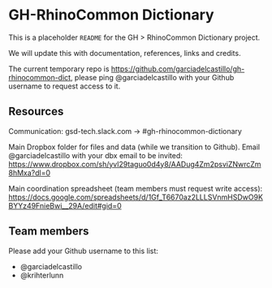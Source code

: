 # GH-RhinoCommon Dictionary

This is a placeholder `README` for the GH > RhinoCommon Dictionary project.

We will update this with documentation, references, links and credits.

The current temporary repo is https://github.com/garciadelcastillo/gh-rhinocommon-dict, please ping @garciadelcastillo with your Github username to request access to it.


## Resources

Communication: gsd-tech.slack.com -> #gh-rhinocommon-dictionary

Main Dropbox folder for files and data (while we transition to Github). Email @garciadelcastillo with your dbx email to be invited:
https://www.dropbox.com/sh/yvl29taguo0d4y8/AADug4Zm2psviZNwrcZm8hMxa?dl=0

Main coordination spreadsheet (team members must request write access):
https://docs.google.com/spreadsheets/d/1Gf_T6670az2LLLSVnmHSDwO9KBYYz49FnieBwi__29A/edit#gid=0


## Team members

Please add your Github username to this list:

- @garciadelcastillo
- @krihterlunn
